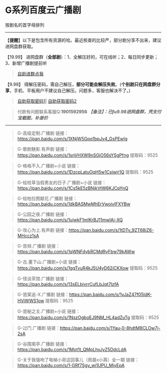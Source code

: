 <h1>G系列百度云广播剧</h1>
按剧名的首字母排列

-----

【**提醒**】以下是包含所有资源的哈。最近核查的比较严，部分剧分享不出来，建议进网盘群获取。


【19.99】 进网盘群（**全部剧**）：1、全解压好的，可在线听；2、每日同步更新；3、新增广播剧提前听
>[自助进群点我](http://pay.tupianmima.com/ma.html)

【9.98】 得解压密码，需自己解压，**部分可能会解压失败**。(**个别剧只在网盘群分享**，手机、平板用户不建议自己解压。问题多，客服也解决不了。)

>[自助获取密码1](http://pay.tupianmima.com/p.php?8tp=t4.14178a37b998.pg1)|
[自助获取密码2](http://pay.tupianmima.com/p.php?8tp=s1.13473a116b998.pg1)

>付款有问题联系客服Q:**1901592956**
***【备注】：已fu9.98进网盘群，凭支付宝截图，补差价***

------


>G-高级定制.广播剧
链接：https://pan.baidu.com/s/1XNjW5Gpq1bpJv4_GsPEwIg
 
>G-歌剧魅影.有声剧
链接：https://pan.baidu.com/s/1snVHXW9nSGjO56sYSgPfng
提取码：9525
 
>G-格格不入.广播剧+小说
链接：https://pan.baidu.com/s/1DzcpLatuOqH5w1Csiwjr1Q
提取码：9525 
 
>G-给校草当假男友的日子.广播剧+小说
链接：https://pan.baidu.com/s/1Cs5kE5zBNjkVtW6KJCpYnQ

>G-给柏拉图献花.广播剧
链接：https://pan.baidu.com/s/1dkBASMwMhErVwoivIFXYBw

>G-公园之夜.广播剧
链接：https://pan.baidu.com/s/1ujwkF1mIKrBJ11mwIAi-XQ

>G-攻心为上.有声剧
链接：https://pan.baidu.com/s/1tDTv_9ZT68iZ6-MHccz1sA

>G-宫倾.广播剧
链接：https://pan.baidu.com/s/1qWNFdybRCMdRyFbw79kAWw

>G-古.董下山.广播剧+小说
链接：https://pan.baidu.com/s/1gqTvuR4kJ5U4yD62iCKXow
提取码：9525 
 
>G-怪谈茶馆.广播剧 
链接：https://pan.baidu.com/s/13sELbjvrrCufLbJqt7IzfA
 
>G-诡案追-X.广播剧
链接：https://pan.baidu.com/s/1yJaZ47f05ldK-HViWWS1ow
提取码：9525
 
>G-诡秘之主.广播剧+小说
链接：https://pan.baidu.com/s/1NszOgboEJ9NM_HL4adZuTg
提取码：9525 
 
>G-过门.广播剧
链接：https://pan.baidu.com/s/1Yau-0-8hdtM8CLOw7j-2sA
 
>G-谷围南亭.广播剧
链接：https://pan.baidu.com/s/1Mot1t_QMpLhvJyZ5DdcLdA
 
>G-关于我强吻了电梯小哥这回事儿（雨晨x小苒）全一期
链接：https://pan.baidu.com/s/1-GRf7Sgy_wi1UPU_MiyEpA

